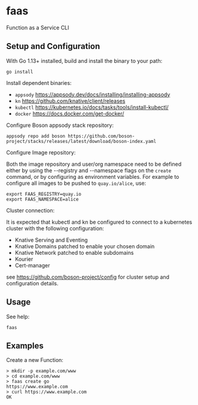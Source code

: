 # faas

Function as a Service CLI

## Setup and Configuration

With Go 1.13+ installed, build and install the binary to your path:
```
go install
```

Install dependent binaries:

* `appsody` https://appsody.dev/docs/installing/installing-appsody
* `kn`  https://github.com/knative/client/releases
* `kubectl` https://kubernetes.io/docs/tasks/tools/install-kubectl/
* `docker` https://docs.docker.com/get-docker/

Configure Boson appsody stack repository:
```
appsody repo add boson https://github.com/boson-project/stacks/releases/latest/download/boson-index.yaml
```

Configure Image repository:

Both the image repository and user/org namespace need to be defined either by
using the --registry and --namespace flags on the `create` command, or by
configuring as environment variables.  For example to configure all images
to be pushed to `quay.io/alice`, use:
```
export FAAS_REGISTRY=quay.io
export FAAS_NAMESPACE=alice
```

Cluster connection:

It is expected that kubectl and kn be configured to connect to a kubernetes cluster with the following configuration:

* Knative Serving and Eventing
* Knative Domains patched to enable your chosen domain
* Knative Network patched to enable subdomains
* Kourier
* Cert-manager

see https://github.com/boson-project/config for cluster setup and configuration details.

## Usage

See help:
```shell
faas
```
## Examples

Create a new Function:

```shell
> mkdir -p example.com/www
> cd example.com/www
> faas create go
https://www.example.com
> curl https://www.example.com
OK
```


